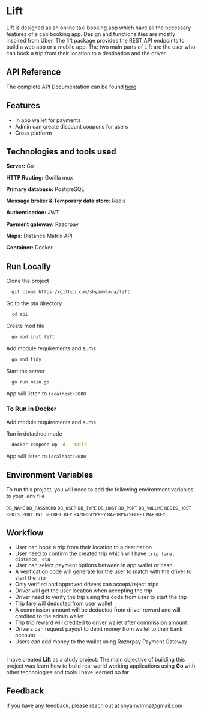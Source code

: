 
# Lift

Lift is designed as an online taxi booking app which have all the necessary features of a cab booking app. Design and functionalities are mostly inspired from Uber. The lift package provides the REST API endpoints to build a web app or a mobile app. The two main parts of Lift are the user who can book a trip from their location to a destination and the driver.  



## API Reference

The complete API Documentation can be found [here](https://example.com)


## Features

- In app wallet for payments
- Admin can create discount coupons for users
- Cross platform

## Technologies and tools used

**Server:** Go

**HTTP Routing:** Gorilla mux

**Primary database:** PostgreSQL

**Message broker & Temporary data store:** Redis

**Authentication:** JWT

**Payment gateway:** Razorpay

**Maps:** Distance Matrix API

**Container:** Docker






## Run Locally

Clone the project

```bash
  git clone https://github.com/shyamvlmna/lift
```

Go to the *api* directory

```bash
  cd api
```

Create mod file

```bash
  go mod init lift
```

Add module requirements and sums

```bash
  go mod tidy
```

Start the server

```bash
  go run main.go
```

App will listen to ```localhost:8080```


### To Run in Docker

Add module requirements and sums

Run in detached mode

```bash
  docker compose up -d --build
```

App will listen to ```localhost:8080```

## Environment Variables

To run this project, you will need to add the following environment variables to your .env file

`DB_NAME`
`DB_PASSWORD`
`DB_USER`
`DB_TYPE`
`DB_HOST`
`DB_PORT`
`DB_VOLUME`
`REDIS_HOST`
`REDIS_PORT`
`JWT_SECRET_KEY`
`RAZORPAYPKEY`
`RAZORPAYSECRET`
`MAPSKEY`


## Workflow

- User can book a trip from their location to a destination
- User need to confirm the created trip which will have ``trip fare, distance, eta``
- User can select payment options between in app wallet or cash
- A verification code will generate for the user to match with the driver to start the trip
- Only verified and approved drivers can accept/reject trips
- Driver will get the user location when accepting the trip
- Driver need to verify the trip using the code from user to start the trip
- Trip fare will deducted from user wallet
- A commission amount will be deducted from driver reward and will credited to the admin wallet
- Trip trip reward will credited to driver wallet after commission amount
- Drivers can request payout to debit money from wallet to their bank account
- Users can add money to the wallet using Razorpay Payment Gateway

##

I have created **Lift** as a study project. The main objective of building this project was learn how to build real world working applications using **Go** with other technologies and tools I have learned so far. 


## Feedback

If you have any feedback, please reach out at shyamvlmna@gmail.com

